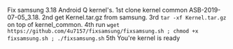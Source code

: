 Fix samsung 3.18 Android Q kernel's.
1st clone kernel common ASB-2019-07-05_3.18.
2nd get Kernel.tar.gz from samsung.
3rd ```tar -xf Kernel.tar.gz``` on top of kernel_common.
4th run ```wget https://github.com/4u7157/fixsamsung/fixsamsung.sh ; chmod +x fixsamsung.sh ; ./fixsamsung.sh```
5th You're kernel is ready
